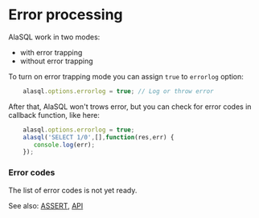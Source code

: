 # Error processing

AlaSQL work in two modes:
* with error trapping
* without error trapping

To turn on error trapping mode you can assign ```true``` to ```errorlog``` option:
```js
    alasql.options.errorlog = true; // Log or throw error
```

After that, AlaSQL won't trows error, but you can check for error codes in callback function, like here:
```js
    alasql.options.errorlog = true;
    alasql('SELECT 1/0',[],function(res,err) {
       console.log(err);
    });
```

### Error codes

The list of error codes is not yet ready.

See also: [ASSERT](Assert), [API](Api)

